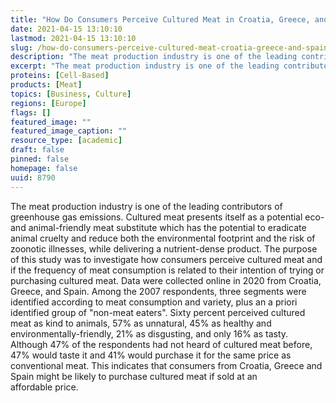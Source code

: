```yaml
---
title: "How Do Consumers Perceive Cultured Meat in Croatia, Greece, and Spain?"
date: 2021-04-15 13:10:10
lastmod: 2021-04-15 13:10:10
slug: /how-do-consumers-perceive-cultured-meat-croatia-greece-and-spain
description: "The meat production industry is one of the leading contributors of greenhouse gas emissions. Cultured meat presents itself as a potential eco- and animal-friendly meat substitute which has the potential to eradicate animal cruelty and reduce both the environmental footprint and the risk of zoonotic illnesses, while delivering a nutrient-dense product. The purpose of this study was to investigate how consumers perceive cultured meat and if the frequency of meat consumption is related to their intention of trying or purchasing cultured meat."
excerpt: "The meat production industry is one of the leading contributors of greenhouse gas emissions. Cultured meat presents itself as a potential eco- and animal-friendly meat substitute which has the potential to eradicate animal cruelty and reduce both the environmental footprint and the risk of zoonotic illnesses, while delivering a nutrient-dense product. The purpose of this study was to investigate how consumers perceive cultured meat and if the frequency of meat consumption is related to their intention of trying or purchasing cultured meat."
proteins: [Cell-Based]
products: [Meat]
topics: [Business, Culture]
regions: [Europe]
flags: []
featured_image: ""
featured_image_caption: ""
resource_type: [academic]
draft: false
pinned: false
homepage: false
uuid: 8790
---
```

The meat production industry is one of the leading contributors of
greenhouse gas emissions. Cultured meat presents itself as a potential
eco- and animal-friendly meat substitute which has the potential to
eradicate animal cruelty and reduce both the environmental footprint and
the risk of zoonotic illnesses, while delivering a nutrient-dense
product. The purpose of this study was to investigate how consumers
perceive cultured meat and if the frequency of meat consumption is
related to their intention of trying or purchasing cultured meat. Data
were collected online in 2020 from Croatia, Greece, and Spain. Among the
2007 respondents, three segments were identified according to meat
consumption and variety, plus an a priori identified group of "non-meat
eaters". Sixty percent perceived cultured meat as kind to animals, 57%
as unnatural, 45% as healthy and environmentally-friendly, 21% as
disgusting, and only 16% as tasty. Although 47% of the respondents had
not heard of cultured meat before, 47% would taste it and 41% would
purchase it for the same price as conventional meat. This indicates that
consumers from Croatia, Greece and Spain might be likely to purchase
cultured meat if sold at an affordable price.
